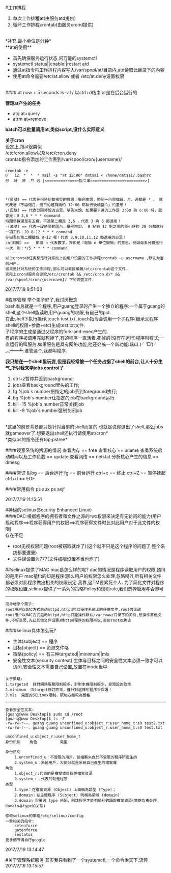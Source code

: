 #工作排程

1. 单次工作排程at(由服务atd提供)
2. 循环工作排程crontab(由服务crond提供)
<br>
*补充,最小单位是分钟*
<br>
**at的使用**

- 首先确保服务运行状态,问万能的systemctl
- systemctl status||enable||restart atd
- 通过at指令将工作排程内容写入/var/spool/at/目录内,atd读取此目录下的内容
- 使用at命令需要/etc/at.allow 或者 /etc/at.deny设置权限
<br>
####
	at now + 5 seconds
	ls -al /
	以ctrl+d结束
	at是在后台运行的	


**管理at产生的任务**

- atq   at+query
- atrm  at+remove

**batch可以批量调用at,类似script,没什么实际意义**

**关于cron**
<br>
设定上,跟at很类似
<br>
/etc/cron.allow以及/etc/cron.deny
<br>
crontab指令添加的工作丢到/var/spool/cron/{username}/
<br>
####
	crontab -e
	0   12  *  *  * mail -s "at 12:00" dmtsai < /home/dmtsai/.bashrc
	分  時  日  月 週 |<==============指令串========================>|



	*(星號) == 代表任何時刻都接受的意思！舉例來說，範例一內那個日、月、週都是 * ， 就代表著『不論何月、何日的禮拜幾的 12:00 都執行後續指令』的意思！
	,(逗號) == 代表分隔時段的意思。舉例來說，如果要下達的工作是 3:00 與 6:00 時，就會是：0 3,6 * * * command
	時間參數還是有五欄，不過第二欄是 3,6 ，代表 3 與 6 都適用！
	-(減號) == 代表一段時間範圍內，舉例來說， 8 點到 12 點之間的每小時的 20 分都進行一項工作：20 8-12 * * * command
	仔細看到第二欄變成 8-12 喔！代表 8,9,10,11,12 都適用的意思！
	/n(斜線) == 	那個 n 代表數字，亦即是『每隔 n 單位間隔』的意思，例如每五分鐘進行一次，則：*/5 * * * * command
	
	以上crontab任务都是针对系统上的用户设置的工作排程crontab -u username ,默认为当前用户.
	如果是针对系统的工作排程,那么可以直接编辑/etc/crontab这个文件.
	实际上crond服务会读取/etc/crontab && /etc/cron.d/* && /var/spool/cron/{usernaem}/ 下的设置文件.

2017/7/19 9:51:08 



#程序管理
举个栗子好了,我讨厌概念<br>
bash本身就是一个程序,用户guang登录时产生一个独立的程序:一个属于guang的shell,这个shell能读取用户guang的权限,有自己的pid.<br>
在此shell下执行操作,touch test.txt ,touch指令会调用一个子程序(继承父程序shell的权限+参数+etc)生成test.txt文件.<br>
子程序的生成是通过父程序的fork-and-exec产生的.<br>
有的程序被调用完就死掉了,有的程序一直活着.死掉的(没有在运行)程序叫程式;一直运行的叫服务.如果服务是具有网络功能,他还会搞一个新功能:端口.(╯‵□′)╯︵┻━┻.谁管这个,我都叫程序.<br>

**我只想在一个shell里玩耍,但是我经常被一个任务占据了shell的前台,让人十分生气,所以我来学jobs control了**


1. ctrl+z暂停并丢到background;
2. jobs查看background里头的工作;
3. fg %job`s number把指定的job丢到foreground执行;
4. bg %job`s number让指定的job在background运行.
5. kill -15 %job`s number正常关闭job
6. kill -9 %job`s number强制关闭job

<br>
*这里的前景背景都只是针对当前的shell而言的,也就是说你退出了shell,那么jobs就gameover了.想要退出shell还执行请使用at/cron*<br>
*类似ps的指令还有top;pstree*

####观察系统的资源的情况
	查看内存 == free 
	查看核心 == uname
	查看系统启动时间以及工作负载 == update
	查看网络 == netstat 
	分析核心产生的信息 == dmesg 



####常识
	&/bg == 后台运行
	fg == 前台运行
	ctrl+c == 终止
	ctrl+Z == 暂停挂起
	ctrl+d == EOF

####常用指令
	ps aux
	ps axjf

2017/7/19 11:15:51 


#神秘的selinux(Security Enhanced Linux)<br>
####DAC:根据程序的拥有者和文件之源的rwx权限來決定有无访问的能力(用户启动程序==>程序获得用户的权限==>程序获得文件时比对此用户对于此文件的权限)<br>
存在不足<br>

- root无视权限问题(root被窃取就炸了)(这个就不只是这个程序的问题了,整个系统都要遭重)
- 文件误设置为777(文件权限设置不当也炸了)

##selinux提供了MAC
	mac是怎么样的呢?
	dac的情况是程序读取用户的权限,揸fit的是用户
	mac揸fit的却是程序(那么用户的权限怎么处理,忽略吗?),所有相关文件都必须对此程序做出相关的权限设定.我靠,这TM要累死个人.
	为了简化文件对程序的权限设置,selinux提供了一系列的策略Policy和规则rule,我们选择启用与否即可
	

----------
	简单地举个栗子:
	root用户以DAC方式启动httpd,httpd可以操作系统上的任意文件,root强无敌
	root用户以MAC方式启动httpd,http只能操作默认/var/www/目录下的问价,想操作其他文件,不好意思,先让其他文件设置对httpd程序的权限再说,否则root也免谈
	
####selinux具体怎么玩?

- 主体(subject) == 程序
- 目标(object) == 资源文件咯
- 策略(policy) == 有三种targeted||minimum||mls 
- 安全性文本(security context)  主体与目标之间的安全性文本必须一致才可以访问.安全性文本需要自己设置,放置在inode当中.

####
	关于策略:
	1.targeted  針對網路服務限制較多，針對本機限制較少，是預設的政策
	2.minimum  由target修訂而來，僅針對選擇的程序來保護！
	3.mls  完整的SELinux限制，限制方面較為嚴格


----------

	查看安全性文本:
	[guang@www Desktop]$ sudo cd /root
	[guang@www Desktop]$ ls -Z
	-rw-rw-r--. guang guang unconfined_u:object_r:user_home_t:s0 test2.txt
	-rw-rw-r--. guang guang unconfined_u:object_r:user_home_t:s0 test.txt
	
	unconfined_u:object_r:user_home_t
	身份识别   	角色			类型
	
	身份识别
		1.unconfined_u：不受限的用戶，該檔案來自於不受限的程序所產生的
		2.system_u：系統用戶，大部分就是系統自己產生的檔案囉
	角色
		1.object_r:代表的是檔案或目錄等檔案資源
		2.system_r：代表的就是程序
	类型
		1.type：在檔案資源 (Object) 上面稱為類型 (Type)；
		2.domain：在主體程序 (Subject) 則稱為領域 (domain) 
		3.domain 需要與 type 搭配，則該程序才能夠順利的讀取檔案資源(策略负责处理domain与type的关系)
	
	修改selinux的策略/etc/selinux/config	
	一些相关的指令:
		setenforce
		getenforce
		sestatus
	更多细节请自行google


2017/7/19 13:14:47 
		

#关于管理系统服务
其实我只看到了一个systemctl,一个命令治天下,流弊
2017/7/19 13:15:57 





